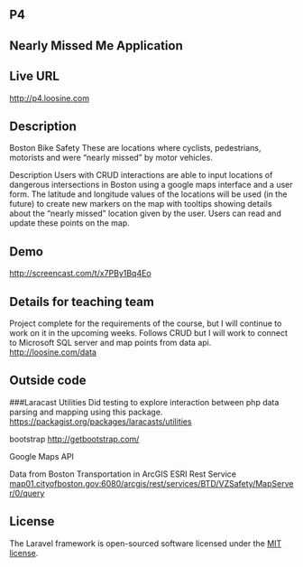 ## P4
## Nearly Missed Me Application

## Live URL
<http://p4.loosine.com>

## Description
Boston Bike Safety 
These are locations where cyclists, pedestrians, motorists and  were “nearly missed” by motor vehicles. 

Description
Users with CRUD interactions are able to input locations of dangerous intersections in Boston using a google maps interface and a user form. The latitude and longitude values of the locations will be used (in the future) to create new markers on the map with tooltips showing details about the “nearly missed” location given by the user. Users can read and update these points on the map.


## Demo
<http://screencast.com/t/x7PBy1Bq4Eo>

## Details for teaching team
Project complete for the requirements of the course, but I will continue to work on it in the upcoming weeks. Follows CRUD but I will work to connect to Microsoft SQL server and map points from data api. <http://loosine.com/data>


## Outside code
###Laracast Utilities 
Did testing to explore interaction between php data parsing and mapping using this package.
<https://packagist.org/packages/laracasts/utilities>

bootstrap
<http://getbootstrap.com/>

Google Maps API

Data from Boston Transportation in ArcGIS ESRI Rest Service
<map01.cityofboston.gov:6080/arcgis/rest/services/BTD/VZSafety/MapServer/0/query>



## License
The Laravel framework is open-sourced software licensed under the [MIT license](http://opensource.org/licenses/MIT).
